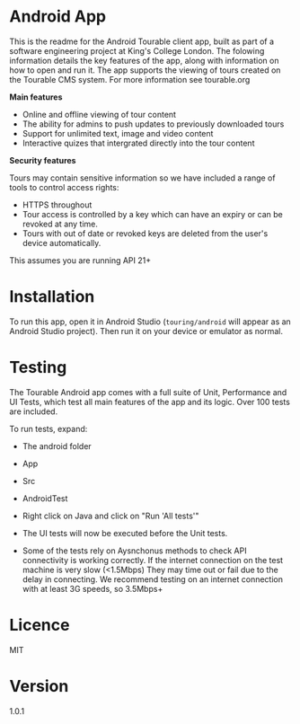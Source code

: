 # Android App

This is the readme for the Android Tourable client app, built as part of a software engineering project at King's College London. The folowing information details the key features of the app, along with information on how to open and run it. The app supports the viewing of tours created on the Tourable CMS system. For more information see tourable.org

**Main features**
- Online and offline viewing of tour content
- The ability for admins to push updates to previously downloaded tours
- Support for unlimited text, image and video content
- Interactive quizes that intergrated directly into the tour content

**Security features**

Tours may contain sensitive information so we have included a range of tools to control access rights:
- HTTPS throughout
- Tour access is controlled by a key which can have an expiry or can be revoked at any time.
- Tours with out of date or revoked keys are deleted from the user's device automatically.

This assumes you are running API 21+

# Installation

To run this app, open it in Android Studio (```touring/android``` will appear as an Android Studio project). Then run it on your device or emulator as normal.

# Testing

The Tourable Android app comes with a full suite of Unit, Performance and UI Tests, which test all main features of the app and its logic. Over 100 tests are included.


To run tests, expand:
   - The android folder
   - App
   - Src
   - AndroidTest
   - Right click on Java and click on "Run 'All tests'"
   - The UI tests will now be executed before the Unit tests.
 
- Some of the tests rely on Aysnchonus methods to check API connectivity is working correctly. If  the internet connection on the test machine is very slow (<1.5Mbps) They may time out or fail due to the delay in connecting. We recommend testing on an internet connection with at least 3G speeds, so 3.5Mbps+  

# Licence 

MIT

# Version

1.0.1
